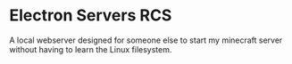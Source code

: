 # Electron Servers RCS

A local webserver designed for someone else to start my minecraft server without having to learn the Linux filesystem.
